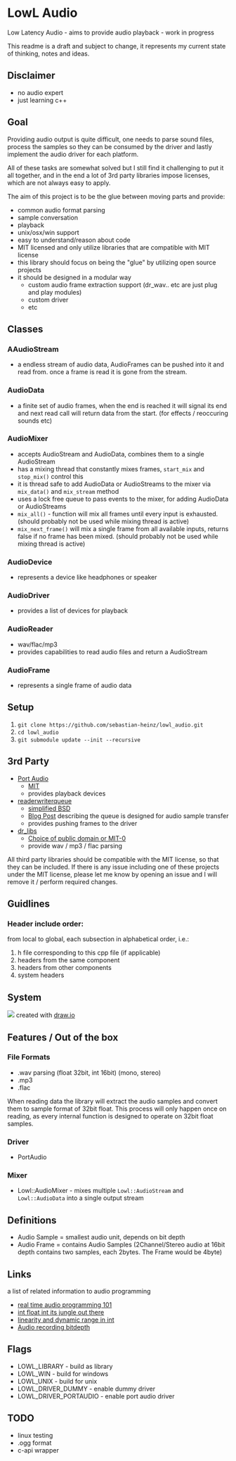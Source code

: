 LowL Audio
===
Low Latency Audio - aims to provide audio playback - work in progress

This readme is a draft and subject to change, it represents my current state of thinking, notes and ideas.


## Disclaimer
- no audio expert
- just learning c++

## Goal
Providing audio output is quite difficult, one needs to parse sound files, 
process the samples so they can be consumed by the driver and lastly 
implement the audio driver for each platform.

All of these tasks are somewhat solved but I still find it challenging to
put it all together, and in the end a lot of 3rd party libraries impose licenses,
which are not always easy to apply.

The aim of this project is to be the glue between moving parts and provide:
- common audio format parsing
- sample conversation
- playback
- unix/osx/win support
- easy to understand/reason about code
- MIT licensed and only utilize libraries that are compatible with MIT license
- this library should focus on being the "glue" by utilizing open source projects
- it should be designed in a modular way
  - custom audio frame extraction support (dr_wav.. etc are just plug and play modules)
  - custom driver 
  - etc
  
## Classes

### AAudioStream 
- a endless stream of audio data, AudioFrames can be pushed into it and read from. once a frame is read it is gone from the stream.

### AudioData 
- a finite set of audio frames, when the end is reached it will signal its end and next read call will return data from the start. (for effects / reoccuring sounds etc)

### AudioMixer 
- accepts AudioStream and AudioData, combines them to a single AudioStream
- has a mixing thread that constantly mixes frames, `start_mix` and `stop_mix()` control this
- it is thread safe to add AudioData or AudioStreams to the mixer via `mix_data()` and `mix_stream` method
- uses a lock free queue to pass events to the mixer, for adding AudioData or AudioStreams
- `mix_all()` - function will mix all frames until every input is exhausted. (should probably not be used while mixing thread is active)
- `mix_next_frame()` will mix a single frame from all available inputs, returns false if no frame has been mixed. (should probably not be used while mixing thread is active)

### AudioDevice 
- represents a device like headphones or speaker

### AudioDriver 
- provides a list of devices for playback

### AudioReader
- wav/flac/mp3
- provides capabilities to read audio files and return a AudioStream

### AudioFrame 
- represents a single frame of audio data


## Setup
1) `git clone https://github.com/sebastian-heinz/lowl_audio.git`
2) `cd lowl_audio`
3) `git submodule update --init --recursive`

## 3rd Party
- [Port Audio](https://github.com/PortAudio/portaudio) 
  - [MIT](https://github.com/PortAudio/portaudio/blob/master/LICENSE.txt)
  - provides playback devices
- [readerwriterqueue](https://github.com/cameron314/readerwriterqueue) 
  - [simplified BSD](https://github.com/cameron314/readerwriterqueue/blob/master/LICENSE.md)
  - [Blog Post](https://moodycamel.com/blog/2013/a-fast-lock-free-queue-for-c++.htm) describing the queue is designed for audio sample transfer
  - provides pushing frames to the driver
- [dr_libs](https://github.com/mackron/dr_libs)
  - [Choice of public domain or MIT-0](https://github.com/mackron/dr_libs/blob/46f149034a9f27e873d2c4c6e6a34ae4823a2d8d/dr_wav.h#L6363)
  - provide wav / mp3 / flac parsing

All third party libraries should be compatible with the MIT license,
so that they can be included.
If there is any issue including one of these projects under the MIT license,
please let me know by opening an issue and I will remove it / perform required changes.

## Guidlines

### Header include order:
from local to global, each subsection in alphabetical order, i.e.:
1) h file corresponding to this cpp file (if applicable)
2) headers from the same component
3) headers from other components
4) system headers

## System
![](./doc/system.jpg)
created with [draw.io](https://draw.io/)

## Features / Out of the box

### File Formats
- .wav parsing (float 32bit, int 16bit) (mono, stereo)
- .mp3
- .flac

When reading data the library will extract the audio samples and convert them to
sample format of 32bit float. This process will only happen once on reading, as 
every internal function is designed to operate on 32bit float samples.

### Driver
- PortAudio

### Mixer
- Lowl::AudioMixer - mixes multiple `Lowl::AudioStream` and `Lowl::AudioData` into a single output stream

## Definitions
- Audio Sample = smallest audio unit, depends on bit depth
- Audio Frame = contains Audio Samples (2Channel/Stereo audio at 16bit depth contains two samples, each 2bytes. The Frame would be 4byte)

## Links
a list of related information to audio programming

- [real time audio programming 101](http://www.rossbencina.com/code/real-time-audio-programming-101-time-waits-for-nothing)
- [int float int its jungle out there](http://blog.bjornroche.com/2009/12/int-float-int-its-jungle-out-there.html)
- [linearity and dynamic range in int](http://blog.bjornroche.com/2009/12/linearity-and-dynamic-range-in-int.html)
- [Audio recording bitdepth](https://lists.apple.com/archives/coreaudio-api/2009/Dec/msg00046.html)

## Flags
- LOWL_LIBRARY - build as library
- LOWL_WIN - build for windows
- LOWL_UNIX - build for unix  
- LOWL_DRIVER_DUMMY - enable dummy driver
- LOWL_DRIVER_PORTAUDIO - enable port audio driver

## TODO
- linux testing
- .ogg format
- c-api wrapper


